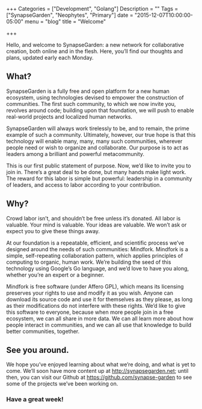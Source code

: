 +++
Categories = ["Development", "Golang"]
Description = ""
Tags = ["SynapseGarden", "Neophytes", "Primary"]
date = "2015-12-07T10:00:00-05:00"
menu = "blog"
title = "Welcome"

+++

Hello, and welcome to SynapseGarden: a new network for collaborative creation,
both online and in the flesh.  Here, you’ll find our thoughts and plans,
updated early each Monday.

<!--more-->

## What?

SynapseGarden is a fully free and open platform for a new human ecosystem,
using technologies devised to empower the construction of communities.  The
first such community, to which we now invite you, revolves around code;
building upon that foundation, we will push to enable real-world projects and
localized human networks.

SynapseGarden will always work tirelessly to be, and to remain, the prime
example of such a community.  Ultimately, however, our true hope is that this
technology will enable many, many, many such communities, wherever people need
or wish to organize and collaborate.  Our purpose is to act as leaders among a
brilliant and powerful metacommunity.

This is our first public statement of purpose.  Now, we’d like to invite you
to join in.  There’s a great deal to be done, but many hands make light work.
The reward for this labor is simple but powerful: leadership in a community of
leaders, and access to labor according to your contribution.

## Why?

Crowd labor isn’t, and shouldn’t be free unless it’s donated.  All labor is
valuable.  Your mind is valuable.  Your ideas are valuable.  We won’t ask or
expect you to give these things away.

At our foundation is a repeatable, efficient, and scientific process we’ve
designed around the needs of such communities: Mindfork.  Mindfork is a
simple, self-repeating collaboration pattern, which applies principles of
computing to organic, human work.  We’re building the seed of this technology
using Google’s Go language, and we’d love to have you along, whether you’re an
expert or a beginner.

Mindfork is free software (under Affero GPL), which means its licensing
preserves your rights to use and modify it as you wish.  Anyone can download
its source code and use it for themselves as they please, as long as their
modifications do not interfere with these rights.  We’d like to give this
software to everyone, because when more people join in a free ecosystem, we
can all share in more data.  We can all learn more about how people interact
in communities, and we can all use that knowledge to build better communities,
together.

## See you around.

We hope you’ve enjoyed learning about what we’re doing, and what is yet to
come.  We’ll soon have more content up at http://synapsegarden.net; until
then, you can visit our Github at https://github.com/synapse-garden to see
some of the projects we’ve been working on.

### Have a great week!
